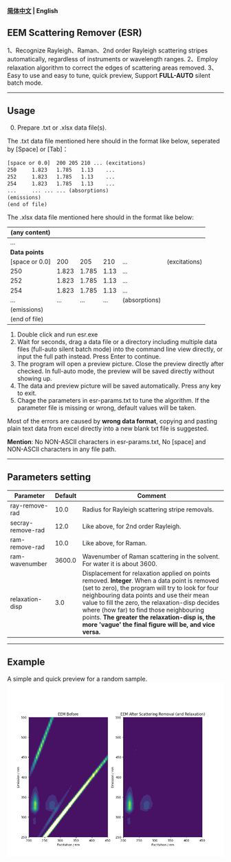 **[简体中文](https://github.com/tgraphite/EEM-Scattering-Remover/blob/main/README.md) | English**

## EEM Scattering Remover (ESR) 

1、Recognize Rayleigh、Raman、2nd order Rayleigh scattering stripes automatically, regardless of instruments or wavelength ranges.
2、Employ relaxation algorithm to correct the edges of scattering areas removed.
3、Easy to use and easy to tune, quick preview, Support **FULL-AUTO** silent batch mode.


----


## Usage
0) Prepare .txt or .xlsx data file(s).   

The .txt data file mentioned here should in the format like below, seperated by [Space] or [Tab]：  

    [space or 0.0]	200	205	210	... (excitations)
    250		1.823	1.785	1.13	...
    252		1.823	1.785	1.13	...
    254		1.823	1.785	1.13	...	
    ...		...	...	...	(absorptions)
    (emissions)
    (end of file)

The .xlsx data file mentioned here should in the format like below:

| (any content) | | | | | | 
| ---- | ---- | ---- | ---- | --- | --- |
| ... | |
| **Data points** | |
| [space or 0.0] | 200 | 205 | 210 | ... | (excitations) |
| 250 | 1.823 | 1.785 | 1.13 | ... | 
| 252 | 1.823 | 1.785 | 1.13 | ... | 
| 254 | 1.823 | 1.785 | 1.13 | ... | 
| ... | ... | ... | ... | (absorptions)
| (emissions)
| (end of file)

1) Double click and run esr.exe  
2) Wait for seconds, drag a data file or a directory including multiple data files (full-auto silent batch mode) into the command line view directly, or input the full path instead. Press Enter to continue.   
3) The program will open a preview picture. Close the preview directly after checked. In full-auto mode, the preview will be saved directly without showing up.
4) The data and preview picture will be saved automatically. Press any key to exit.  
5) Chage the parameters in esr-params.txt to tune the algorithm. If the parameter file is missing or wrong, default values will be taken.  

Most of the errors are caused by **wrong data format**, copying and pasting plain text data from excel directly into a new blank txt file is suggested.   

**Mention**: No NON-ASCII characters in esr-params.txt, No [space] and NON-ASCII characters in any file path.


----

## Parameters setting

  
|  Parameter  |  Default  |  Comment |
| ---- | ---- | ---- |
| ray-remove-rad | 10.0 | Radius for Rayleigh scattering stripe removals.
| secray-remove-rad | 12.0 | Like above, for 2nd order Rayleigh.
| ram-remove-rad | 10.0 | Like above, for Raman.
| ram-wavenumber | 3600.0 | Wavenumber of Raman scattering in the solvent. For water it is about 3600.
| relaxation-disp | 3.0 |  Displacement for relaxation applied on points removed. **Integer**. When a data point is removed (set to zero), the program will try to look for four neighbouring data points and use their mean value to fill the zero, the relaxation-disp decides where (how far) to find those neighbouring points. **The greater the relaxation-disp is, the more 'vague' the final figure will be, and vice versa.**

----

## Example
A simple and quick preview for a random sample.
![](./example.png)